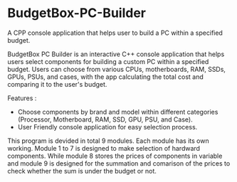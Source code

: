 # BudgetBox-PC-Builder
A CPP console application that helps user to build a PC within a specified budget.


BudgetBox PC Builder is an interactive C++ console application that helps users select components for building a custom PC within a specified budget. Users can choose from various CPUs, motherboards, RAM, SSDs, GPUs, PSUs, and cases, with the app calculating the total cost and comparing it to the user's budget.

Features : 
- Choose components by brand and model within different categories (Processor, Motherboard, RAM, SSD, GPU, PSU, and Case).
- User Friendly console application for easy selection process.


This program is devided in total 9 modules. Each module has its own working. Module 1 to 7 is designed to make selection of hardward components. While module 8 stores the prices of components in variable and module 9 is designed for the summation and comarison of the prices to check whether the sum is under the budget or not.
